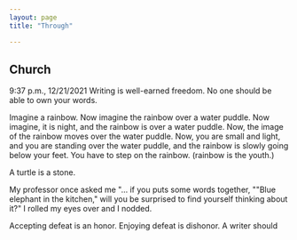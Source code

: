 ```yaml
---
layout: page
title: "Through"

---
```


## Church

9:37 p.m., 12/21/2021
Writing is well-earned freedom. No one should be able to own your words.

Imagine a rainbow. Now imagine the rainbow over a water puddle. Now imagine, it is night, and the rainbow is over a water puddle. Now, the image of the rainbow moves
over the water puddle. Now, you are small and light, and you are standing over the water puddle, and the rainbow is slowly going below your feet. You have to step on the rainbow.
(rainbow is the youth.)

A turtle is a stone.

My professor once asked me "... if you puts some words together, ""Blue elephant in the kitchen," will you be surprised to find yourself thinking about it?" I rolled my eyes over 
and I nodded. 

Accepting defeat is an honor. Enjoying defeat is dishonor.
A writer should 
